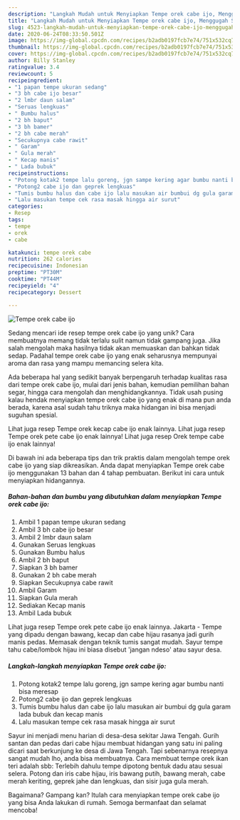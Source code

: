 ```yaml
---
description: "Langkah Mudah untuk Menyiapkan Tempe orek cabe ijo, Menggugah Selera"
title: "Langkah Mudah untuk Menyiapkan Tempe orek cabe ijo, Menggugah Selera"
slug: 4523-langkah-mudah-untuk-menyiapkan-tempe-orek-cabe-ijo-menggugah-selera
date: 2020-06-24T08:33:50.501Z
image: https://img-global.cpcdn.com/recipes/b2adb0197fcb7e74/751x532cq70/tempe-orek-cabe-ijo-foto-resep-utama.jpg
thumbnail: https://img-global.cpcdn.com/recipes/b2adb0197fcb7e74/751x532cq70/tempe-orek-cabe-ijo-foto-resep-utama.jpg
cover: https://img-global.cpcdn.com/recipes/b2adb0197fcb7e74/751x532cq70/tempe-orek-cabe-ijo-foto-resep-utama.jpg
author: Billy Stanley
ratingvalue: 3.4
reviewcount: 5
recipeingredient:
- "1 papan tempe ukuran sedang"
- "3 bh cabe ijo besar"
- "2 lmbr daun salam"
- "Seruas lengkuas"
- " Bumbu halus"
- "2 bh baput"
- "3 bh bamer"
- "2 bh cabe merah"
- "Secukupnya cabe rawit"
- " Garam"
- " Gula merah"
- " Kecap manis"
- " Lada bubuk"
recipeinstructions:
- "Potong kotak2 tempe lalu goreng, jgn sampe kering agar bumbu nanti bisa meresap"
- "Potong2 cabe ijo dan geprek lengkuas"
- "Tumis bumbu halus dan cabe ijo lalu masukan air bumbui dg gula garam lada bubuk dan kecap manis"
- "Lalu masukan tempe cek rasa masak hingga air surut"
categories:
- Resep
tags:
- tempe
- orek
- cabe

katakunci: tempe orek cabe 
nutrition: 262 calories
recipecuisine: Indonesian
preptime: "PT30M"
cooktime: "PT44M"
recipeyield: "4"
recipecategory: Dessert

---
```



![Tempe orek cabe ijo](https://img-global.cpcdn.com/recipes/b2adb0197fcb7e74/751x532cq70/tempe-orek-cabe-ijo-foto-resep-utama.jpg)

Sedang mencari ide resep tempe orek cabe ijo yang unik? Cara membuatnya memang tidak terlalu sulit namun tidak gampang juga. Jika salah mengolah maka hasilnya tidak akan memuaskan dan bahkan tidak sedap. Padahal tempe orek cabe ijo yang enak seharusnya mempunyai aroma dan rasa yang mampu memancing selera kita.

Ada beberapa hal yang sedikit banyak berpengaruh terhadap kualitas rasa dari tempe orek cabe ijo, mulai dari jenis bahan, kemudian pemilihan bahan segar, hingga cara mengolah dan menghidangkannya. Tidak usah pusing kalau hendak menyiapkan tempe orek cabe ijo yang enak di mana pun anda berada, karena asal sudah tahu triknya maka hidangan ini bisa menjadi suguhan spesial.

Lihat juga resep Tempe orek kecap cabe ijo enak lainnya. Lihat juga resep Tempe orek pete cabe ijo enak lainnya! Lihat juga resep Orek tempe cabe ijo enak lainnya!


Di bawah ini ada beberapa tips dan trik praktis dalam mengolah tempe orek cabe ijo yang siap dikreasikan. Anda dapat menyiapkan Tempe orek cabe ijo menggunakan 13 bahan dan 4 tahap pembuatan. Berikut ini cara untuk menyiapkan hidangannya.

<!--inarticleads1-->

##### Bahan-bahan dan bumbu yang dibutuhkan dalam menyiapkan Tempe orek cabe ijo:

1. Ambil 1 papan tempe ukuran sedang
1. Ambil 3 bh cabe ijo besar
1. Ambil 2 lmbr daun salam
1. Gunakan Seruas lengkuas
1. Gunakan  Bumbu halus
1. Ambil 2 bh baput
1. Siapkan 3 bh bamer
1. Gunakan 2 bh cabe merah
1. Siapkan Secukupnya cabe rawit
1. Ambil  Garam
1. Siapkan  Gula merah
1. Sediakan  Kecap manis
1. Ambil  Lada bubuk


Lihat juga resep Tempe orek pete cabe ijo enak lainnya. Jakarta - Tempe yang dipadu dengan bawang, kecap dan cabe hijau rasanya jadi gurih manis pedas. Memasak dengan teknik tumis sangat mudah. Sayur tempe tahu cabe/lombok hijau ini biasa disebut &#39;jangan ndeso&#39; atau sayur desa. 

<!--inarticleads2-->

##### Langkah-langkah menyiapkan Tempe orek cabe ijo:

1. Potong kotak2 tempe lalu goreng, jgn sampe kering agar bumbu nanti bisa meresap
1. Potong2 cabe ijo dan geprek lengkuas
1. Tumis bumbu halus dan cabe ijo lalu masukan air bumbui dg gula garam lada bubuk dan kecap manis
1. Lalu masukan tempe cek rasa masak hingga air surut


Sayur ini menjadi menu harian di desa-desa sekitar Jawa Tengah. Gurih santan dan pedas dari cabe hijau membuat hidangan yang satu ini paling dicari saat berkunjung ke desa di Jawa Tengah. Tapi sebenarnya resepnya sangat mudah lho, anda bisa membuatnya. Cara membuat tempe orek ikan teri adalah sbb: Terlebih dahulu tempe dipotong bentuk dadu atau sesuai selera. Potong dan iris cabe hijau, iris bawang putih, bawang merah, cabe merah keriting, geprek jahe dan lengkuas, dan sisir juga gula merah. 

Bagaimana? Gampang kan? Itulah cara menyiapkan tempe orek cabe ijo yang bisa Anda lakukan di rumah. Semoga bermanfaat dan selamat mencoba!
